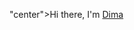 "center">Hi there, I'm <a href="https://www.linkedin.com/in/dmitriy-fetyukhin-93b56822a/" target="_blank">Dima</a> 



<!--
**DimaParachute/DimaParachute** is a ✨ _special_ ✨ repository because its `README.md` (this file) appears on your GitHub profile.

Here are some ideas to get you started:

- 🔭 I’m currently working on ...
- 🌱 I’m currently learning ...
- 👯 I’m looking to collaborate on ...
- 🤔 I’m looking for help with ...
- 💬 Ask me about ...
- 📫 How to reach me: ...
- 😄 Pronouns: ...
- ⚡ Fun fact: ...
-->
